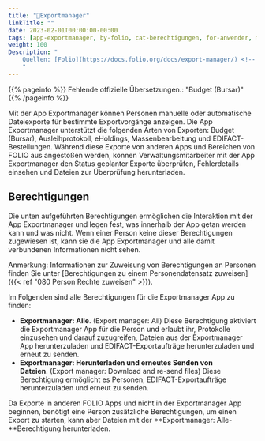 ```yaml
---
title: "📱Exportmanager"
linkTitle: ""
date: 2023-02-01T00:00:00-00:00
tags: [app-exportmanager, by-folio, cat-berechtigungen, for-anwender, meta-uebersetzungsproblem]
weight: 100
Description: "
    Quellen: [Folio](https://docs.folio.org/docs/export-manager/) <!-- & [GBV](https://info.gebev.de/pages/viewpage.action?pageId=845709333) -->
    "
---
```


{{% pageinfo %}}
Fehlende offizielle Übersetzungen.: "Budget (Bursar)"
{{% /pageinfo %}}

Mit der App Exportmanager können Personen manuelle oder automatische Dateiexporte für bestimmte Exportvorgänge anzeigen. Die App Exportmanager unterstützt die folgenden Arten von Exporten: Budget (Bursar), Ausleihprotokoll, eHoldings, Massenbearbeitung und EDIFACT-Bestellungen. Während diese Exporte von anderen Apps und Bereichen von FOLIO aus angestoßen werden, können Verwaltungsmitarbeiter mit der App Exportmanager den Status geplanter Exporte überprüfen, Fehlerdetails einsehen und Dateien zur Überprüfung herunterladen.

## Berechtigungen

Die unten aufgeführten Berechtigungen ermöglichen die Interaktion mit der App Exportmanager und legen fest, was innerhalb der App getan werden kann und was nicht. Wenn einer Person keine dieser Berechtigungen zugewiesen ist, kann sie die App Exportmanager und alle damit verbundenen Informationen nicht sehen.

Anmerkung: Informationen zur Zuweisung von Berechtigungen an Personen finden Sie unter [Berechtigungen zu einem Personendatensatz zuweisen]({{< ref "080 Person Rechte zuweisen" >}}).

Im Folgenden sind alle Berechtigungen für die Exportmanager App zu finden:

* **Exportmanager: Alle**. (Export manager: All)
    Diese Berechtigung aktiviert die Exportmanager App für die Person und erlaubt ihr, Protokolle einzusehen und darauf zuzugreifen, Dateien aus der Exportmanager App herunterzuladen und EDIFACT-Exportaufträge herunterzuladen und erneut zu senden.
* **Exportmanager: Herunterladen und erneutes Senden von Dateien**. (Export manager: Download and re-send files)
    Diese Berechtigung ermöglicht es Personen, EDIFACT-Exportaufträge herunterzuladen und erneut zu senden.

Da Exporte in anderen FOLIO Apps und nicht in der Exportmanager App beginnen, benötigt eine Person zusätzliche Berechtigungen, um einen Export zu starten, kann aber Dateien mit der **Exportmanager: Alle-**Berechtigung herunterladen.
